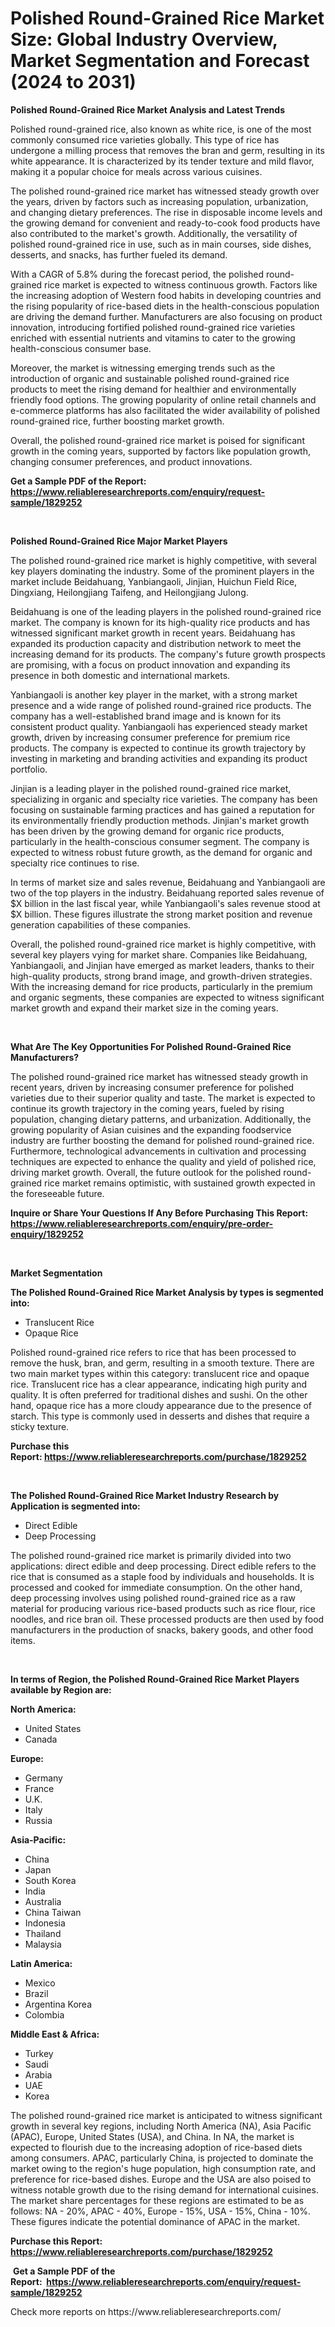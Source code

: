 <p><h1>Polished Round-Grained Rice Market Size: Global Industry Overview, Market Segmentation and Forecast (2024 to 2031)</h1></p><p><strong>Polished Round-Grained Rice Market Analysis and Latest Trends</strong></p>
<p><p>Polished round-grained rice, also known as white rice, is one of the most commonly consumed rice varieties globally. This type of rice has undergone a milling process that removes the bran and germ, resulting in its white appearance. It is characterized by its tender texture and mild flavor, making it a popular choice for meals across various cuisines.</p><p>The polished round-grained rice market has witnessed steady growth over the years, driven by factors such as increasing population, urbanization, and changing dietary preferences. The rise in disposable income levels and the growing demand for convenient and ready-to-cook food products have also contributed to the market's growth. Additionally, the versatility of polished round-grained rice in use, such as in main courses, side dishes, desserts, and snacks, has further fueled its demand.</p><p>With a CAGR of 5.8% during the forecast period, the polished round-grained rice market is expected to witness continuous growth. Factors like the increasing adoption of Western food habits in developing countries and the rising popularity of rice-based diets in the health-conscious population are driving the demand further. Manufacturers are also focusing on product innovation, introducing fortified polished round-grained rice varieties enriched with essential nutrients and vitamins to cater to the growing health-conscious consumer base.</p><p>Moreover, the market is witnessing emerging trends such as the introduction of organic and sustainable polished round-grained rice products to meet the rising demand for healthier and environmentally friendly food options. The growing popularity of online retail channels and e-commerce platforms has also facilitated the wider availability of polished round-grained rice, further boosting market growth.</p><p>Overall, the polished round-grained rice market is poised for significant growth in the coming years, supported by factors like population growth, changing consumer preferences, and product innovations.</p></p>
<p><strong>Get a Sample PDF of the Report:&nbsp; <a href="https://www.reliableresearchreports.com/enquiry/request-sample/1829252">https://www.reliableresearchreports.com/enquiry/request-sample/1829252</a></strong></p>
<p>&nbsp;</p>
<p><strong>Polished Round-Grained Rice Major Market Players</strong></p>
<p><p>The polished round-grained rice market is highly competitive, with several key players dominating the industry. Some of the prominent players in the market include Beidahuang, Yanbiangaoli, Jinjian, Huichun Field Rice, Dingxiang, Heilongjiang Taifeng, and Heilongjiang Julong.</p><p>Beidahuang is one of the leading players in the polished round-grained rice market. The company is known for its high-quality rice products and has witnessed significant market growth in recent years. Beidahuang has expanded its production capacity and distribution network to meet the increasing demand for its products. The company's future growth prospects are promising, with a focus on product innovation and expanding its presence in both domestic and international markets.</p><p>Yanbiangaoli is another key player in the market, with a strong market presence and a wide range of polished round-grained rice products. The company has a well-established brand image and is known for its consistent product quality. Yanbiangaoli has experienced steady market growth, driven by increasing consumer preference for premium rice products. The company is expected to continue its growth trajectory by investing in marketing and branding activities and expanding its product portfolio.</p><p>Jinjian is a leading player in the polished round-grained rice market, specializing in organic and specialty rice varieties. The company has been focusing on sustainable farming practices and has gained a reputation for its environmentally friendly production methods. Jinjian's market growth has been driven by the growing demand for organic rice products, particularly in the health-conscious consumer segment. The company is expected to witness robust future growth, as the demand for organic and specialty rice continues to rise.</p><p>In terms of market size and sales revenue, Beidahuang and Yanbiangaoli are two of the top players in the industry. Beidahuang reported sales revenue of $X billion in the last fiscal year, while Yanbiangaoli's sales revenue stood at $X billion. These figures illustrate the strong market position and revenue generation capabilities of these companies.</p><p>Overall, the polished round-grained rice market is highly competitive, with several key players vying for market share. Companies like Beidahuang, Yanbiangaoli, and Jinjian have emerged as market leaders, thanks to their high-quality products, strong brand image, and growth-driven strategies. With the increasing demand for rice products, particularly in the premium and organic segments, these companies are expected to witness significant market growth and expand their market size in the coming years.</p></p>
<p>&nbsp;</p>
<p><strong>What Are The Key Opportunities For Polished Round-Grained Rice Manufacturers?</strong></p>
<p><p>The polished round-grained rice market has witnessed steady growth in recent years, driven by increasing consumer preference for polished varieties due to their superior quality and taste. The market is expected to continue its growth trajectory in the coming years, fueled by rising population, changing dietary patterns, and urbanization. Additionally, the growing popularity of Asian cuisines and the expanding foodservice industry are further boosting the demand for polished round-grained rice. Furthermore, technological advancements in cultivation and processing techniques are expected to enhance the quality and yield of polished rice, driving market growth. Overall, the future outlook for the polished round-grained rice market remains optimistic, with sustained growth expected in the foreseeable future.</p></p>
<p><strong>Inquire or Share Your Questions If Any Before Purchasing This Report: <a href="https://www.reliableresearchreports.com/enquiry/pre-order-enquiry/1829252">https://www.reliableresearchreports.com/enquiry/pre-order-enquiry/1829252</a></strong></p>
<p>&nbsp;</p>
<p><strong>Market Segmentation</strong></p>
<p><strong>The Polished Round-Grained Rice Market Analysis by types is segmented into:</strong></p>
<p><ul><li>Translucent Rice</li><li>Opaque Rice</li></ul></p>
<p><p>Polished round-grained rice refers to rice that has been processed to remove the husk, bran, and germ, resulting in a smooth texture. There are two main market types within this category: translucent rice and opaque rice. Translucent rice has a clear appearance, indicating high purity and quality. It is often preferred for traditional dishes and sushi. On the other hand, opaque rice has a more cloudy appearance due to the presence of starch. This type is commonly used in desserts and dishes that require a sticky texture.</p></p>
<p><strong>Purchase this Report:&nbsp;<a href="https://www.reliableresearchreports.com/purchase/1829252">https://www.reliableresearchreports.com/purchase/1829252</a></strong></p>
<p>&nbsp;</p>
<p><strong>The Polished Round-Grained Rice Market Industry Research by Application is segmented into:</strong></p>
<p><ul><li>Direct Edible</li><li>Deep Processing</li></ul></p>
<p><p>The polished round-grained rice market is primarily divided into two applications: direct edible and deep processing. Direct edible refers to the rice that is consumed as a staple food by individuals and households. It is processed and cooked for immediate consumption. On the other hand, deep processing involves using polished round-grained rice as a raw material for producing various rice-based products such as rice flour, rice noodles, and rice bran oil. These processed products are then used by food manufacturers in the production of snacks, bakery goods, and other food items.</p></p>
<p>&nbsp;</p>
<p><strong>In terms of Region, the Polished Round-Grained Rice Market Players available by Region are:</strong></p>
<p>
    <p> <strong> North America: </strong>
        <ul>
            <li>United States</li>
            <li>Canada</li>
        </ul>
        </p> 
    <p> <strong> Europe: </strong>
        <ul>
            <li>Germany</li>
            <li>France</li>
            <li>U.K.</li>
            <li>Italy</li>
            <li>Russia</li>
        </ul>
        </p> 
    <p> <strong> Asia-Pacific: </strong>
        <ul>
            <li>China</li>
            <li>Japan</li>
            <li>South Korea</li>
            <li>India</li>
            <li>Australia</li>
            <li>China Taiwan</li>
            <li>Indonesia</li>
            <li>Thailand</li>
            <li>Malaysia</li>
        </ul>
        </p> 
    <p> <strong> Latin America: </strong>
        <ul>
            <li>Mexico</li>
            <li>Brazil</li>
            <li>Argentina Korea</li>
            <li>Colombia</li>
        </ul>
        </p> 
    <p> <strong> Middle East & Africa: </strong>
        <ul>
            <li>Turkey</li>
            <li>Saudi</li>
            <li>Arabia</li>
            <li>UAE</li>
            <li>Korea</li>
        </ul>
    </p>
    </p>
<p><p>The polished round-grained rice market is anticipated to witness significant growth in several key regions, including North America (NA), Asia Pacific (APAC), Europe, United States (USA), and China. In NA, the market is expected to flourish due to the increasing adoption of rice-based diets among consumers. APAC, particularly China, is projected to dominate the market owing to the region's huge population, high consumption rate, and preference for rice-based dishes. Europe and the USA are also poised to witness notable growth due to the rising demand for international cuisines. The market share percentages for these regions are estimated to be as follows: NA - 20%, APAC - 40%, Europe - 15%, USA - 15%, China - 10%. These figures indicate the potential dominance of APAC in the market.</p></p>
<p><strong>Purchase this Report: <a href="https://www.reliableresearchreports.com/purchase/1829252">https://www.reliableresearchreports.com/purchase/1829252</a></strong></p>
<p>&nbsp;<strong>Get a Sample PDF of the Report:&nbsp;&nbsp;<a href="https://www.reliableresearchreports.com/enquiry/request-sample/1829252">https://www.reliableresearchreports.com/enquiry/request-sample/1829252</a></strong></p>
<p><strong></strong></p>
<p>Check more reports on https://www.reliableresearchreports.com/</p>